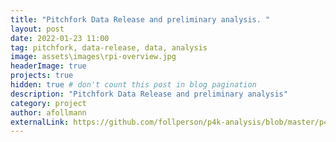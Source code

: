 ```yaml
---
title: "Pitchfork Data Release and preliminary analysis. "
layout: post
date: 2022-01-23 11:00
tag: pitchfork, data-release, data, analysis
image: assets\images\rpi-overview.jpg
headerImage: true
projects: true
hidden: true # don't count this post in blog pagination
description: "Pitchfork Data Release and preliminary analysis"
category: project
author: afollmann
externalLink: https://github.com/follperson/p4k-analysis/blob/master/p4k-cleaning-EDA.ipynb
---
```

